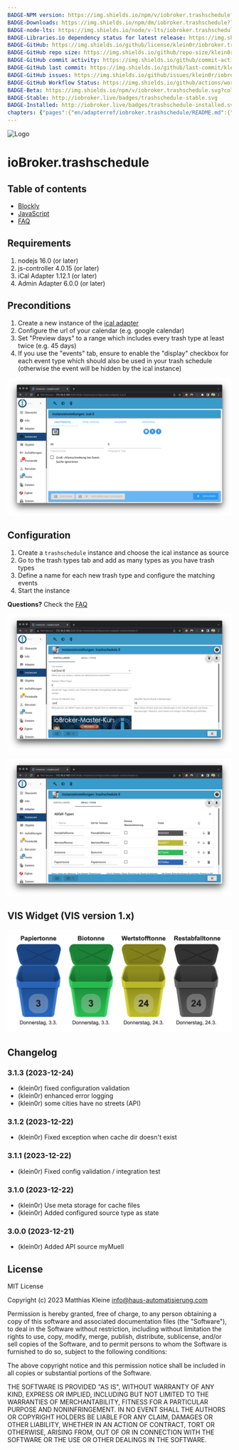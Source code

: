 ```yaml
---
BADGE-NPM version: https://img.shields.io/npm/v/iobroker.trashschedule?style=flat-square
BADGE-Downloads: https://img.shields.io/npm/dm/iobroker.trashschedule?label=npm%20downloads&style=flat-square
BADGE-node-lts: https://img.shields.io/node/v-lts/iobroker.trashschedule?style=flat-square
BADGE-Libraries.io dependency status for latest release: https://img.shields.io/librariesio/release/npm/iobroker.trashschedule?label=npm%20dependencies&style=flat-square
BADGE-GitHub: https://img.shields.io/github/license/klein0r/iobroker.trashschedule?style=flat-square
BADGE-GitHub repo size: https://img.shields.io/github/repo-size/klein0r/iobroker.trashschedule?logo=github&style=flat-square
BADGE-GitHub commit activity: https://img.shields.io/github/commit-activity/m/klein0r/iobroker.trashschedule?logo=github&style=flat-square
BADGE-GitHub last commit: https://img.shields.io/github/last-commit/klein0r/iobroker.trashschedule?logo=github&style=flat-square
BADGE-GitHub issues: https://img.shields.io/github/issues/klein0r/iobroker.trashschedule?logo=github&style=flat-square
BADGE-GitHub Workflow Status: https://img.shields.io/github/actions/workflow/status/klein0r/iobroker.trashschedule/test-and-release.yml?branch=master&logo=github&style=flat-square
BADGE-Beta: https://img.shields.io/npm/v/iobroker.trashschedule.svg?color=red&label=beta
BADGE-Stable: http://iobroker.live/badges/trashschedule-stable.svg
BADGE-Installed: http://iobroker.live/badges/trashschedule-installed.svg
chapters: {"pages":{"en/adapterref/iobroker.trashschedule/README.md":{"title":{"en":"ioBroker.trashschedule"},"content":"en/adapterref/iobroker.trashschedule/README.md"},"en/adapterref/iobroker.trashschedule/blockly.md":{"title":{"en":"ioBroker.trashschedule"},"content":"en/adapterref/iobroker.trashschedule/blockly.md"},"en/adapterref/iobroker.trashschedule/faq.md":{"title":{"en":"ioBroker.trashschedule"},"content":"en/adapterref/iobroker.trashschedule/faq.md"},"en/adapterref/iobroker.trashschedule/javascript.md":{"title":{"en":"ioBroker.trashschedule"},"content":"en/adapterref/iobroker.trashschedule/javascript.md"}}}
---
```

![Logo](../../admin/trashschedule.png)

# ioBroker.trashschedule

## Table of contents

- [Blockly](blockly.md)
- [JavaScript](javascript.md)
- [FAQ](faq.md)

## Requirements

1. nodejs 16.0 (or later)
2. js-controller 4.0.15 (or later)
3. iCal Adapter 1.12.1 (or later)
4. Admin Adapter 6.0.0 (or later)

## Preconditions

1. Create a new instance of the [ical adapter](https://github.com/iobroker-community-adapters/ioBroker.ical)
2. Configure the url of your calendar (e.g. google calendar)
3. Set "Preview days" to a range which includes every trash type at least twice (e.g. 45 days)
4. If you use the "events" tab, ensure to enable the "display" checkbox for each event type which should also be used in your trash schedule (otherwise the event will be hidden by the ical instance)

![iCal](./img/ical.png)

## Configuration

1. Create a ```trashschedule``` instance and choose the ical instance as source
2. Go to the trash types tab and add as many types as you have trash types
3. Define a name for each new trash type and configure the matching events
4. Start the instance

**Questions?** Check the [FAQ](./faq.md)

![Trashschedule](./img/trashschedule.png)

![Trashschedule Types](./img/trashschedule_types.png)

## VIS Widget (VIS version 1.x)

![VIS widget](./img/vis.png)

## Changelog

<!--
  Placeholder for the next version (at the beginning of the line):
  ### **WORK IN PROGRESS**
-->
### 3.1.3 (2023-12-24)

* (klein0r) fixed configuration validation
* (klein0r) enhanced error logging
* (klein0r) some cities have no streets (API)

### 3.1.2 (2023-12-22)

* (klein0r) Fixed exception when cache dir doesn't exist

### 3.1.1 (2023-12-22)

* (klein0r) Fixed config validation / integration test

### 3.1.0 (2023-12-22)

* (klein0r) Use meta storage for cache files
* (klein0r) Added configured source type as state

### 3.0.0 (2023-12-21)

* (klein0r) Added API source myMuell

## License

MIT License

Copyright (c) 2023 Matthias Kleine <info@haus-automatisierung.com>

Permission is hereby granted, free of charge, to any person obtaining a copy
of this software and associated documentation files (the "Software"), to deal
in the Software without restriction, including without limitation the rights
to use, copy, modify, merge, publish, distribute, sublicense, and/or sell
copies of the Software, and to permit persons to whom the Software is
furnished to do so, subject to the following conditions:

The above copyright notice and this permission notice shall be included in all
copies or substantial portions of the Software.

THE SOFTWARE IS PROVIDED "AS IS", WITHOUT WARRANTY OF ANY KIND, EXPRESS OR
IMPLIED, INCLUDING BUT NOT LIMITED TO THE WARRANTIES OF MERCHANTABILITY,
FITNESS FOR A PARTICULAR PURPOSE AND NONINFRINGEMENT. IN NO EVENT SHALL THE
AUTHORS OR COPYRIGHT HOLDERS BE LIABLE FOR ANY CLAIM, DAMAGES OR OTHER
LIABILITY, WHETHER IN AN ACTION OF CONTRACT, TORT OR OTHERWISE, ARISING FROM,
OUT OF OR IN CONNECTION WITH THE SOFTWARE OR THE USE OR OTHER DEALINGS IN THE
SOFTWARE.